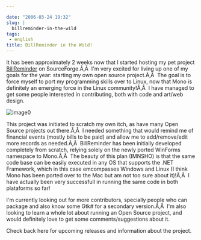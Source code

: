 ```yaml
---

date: "2006-03-24 19:32"
slug: |
  billreminder-in-the-wild
tags:
 - english
title: BillReminder in the Wild!
---
```


It has been approximately 2 weeks now that I started hosting my pet
project [BillReminder](http://billreminder.sourceforge.net/) on
SourceForge.Ã‚Â  I'm very excited for living up one of my goals for the
year: starting my own open source project.Ã‚Â  The goal is to force
myself to port my programming skills over to Linux, now that Mono is
definitely an emerging force in the Linux community!Ã‚Â  I have managed
to get some people interested in contributing, both with code and
art/web design.

![image0](http://billreminder.sourceforge.net/images/BillReminder.png)

This project was initiated to scratch my own itch, as have many Open
Source projects out there.Ã‚Â  I needed something that would remind me
of financial events (mostly bills to be paid) and allow me to
add/remove/edit more records as needed.Ã‚Â  BillReminder has been
initially developed completely from scratch, relying solely on the newly
ported WinForms namespace to Mono.Ã‚Â  The beauty of this plan (IMNSHO)
is that the same code base can be easily executed in any OS that
supports the .NET Framework, which in this case emcompasses Windows and
Linux (I think Mono has been ported over to the Mac but am not too sure
about it)!Ã‚Â  I have actually been very successfull in running the same
code in both plataforms so far!

I'm currently looking out for more contributors, specially people who
can package and also know some Gtk\# for a secondary version.Ã‚Â  I'm
also looking to learn a whole lot about running an Open Source project,
and would definitely love to get some comments/suggestions about it.

Check back here for upcoming releases and information about the project.
